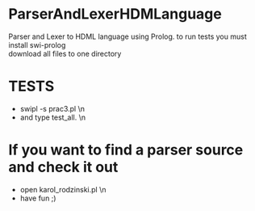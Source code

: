 # ParserAndLexerHDMLanguage
Parser and Lexer to HDML language using Prolog. 
to run tests you must install swi-prolog\
download all files to one directory
# TESTS
- swipl -s prac3.pl \n
- and type test_all. \n
# If you want to find a parser source and check it out 
- open karol_rodzinski.pl \n
- have fun ;) 

